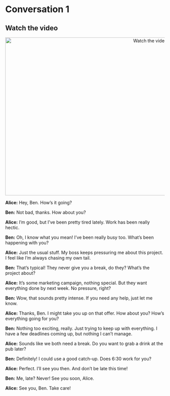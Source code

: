 # Conversation 1

## Watch the video 
 <p align="center">
  <a href="https://www.youtube.com/watch?v=MUKed-cUpbA" target="_blank">
    <img src="https://img.youtube.com/vi/MUKed-cUpbA/hqdefault.jpg" alt="Watch the video" width="900" height="500">
  </a>
</p>

**Alice:** Hey, Ben. How’s it going?

**Ben:** Not bad, thanks. How about you?

**Alice:** I’m good, but I’ve been pretty tired lately. Work has been really hectic.

**Ben:** Oh, I know what you mean! I’ve been really busy too. What’s been happening with you?

**Alice:** Just the usual stuff. My boss keeps pressuring me about this project. I feel like I’m always chasing my own tail.

**Ben:** That’s typical! They never give you a break, do they? What’s the project about?

**Alice:** It’s some marketing campaign, nothing special. But they want everything done by next week. No pressure, right?

**Ben:** Wow, that sounds pretty intense. If you need any help, just let me know.

**Alice:** Thanks, Ben. I might take you up on that offer. How about you? How’s everything going for you?

**Ben:** Nothing too exciting, really. Just trying to keep up with everything. I have a few deadlines coming up, but nothing I can’t manage.

**Alice:** Sounds like we both need a break. Do you want to grab a drink at the pub later?

**Ben:** Definitely! I could use a good catch-up. Does 6:30 work for you?

**Alice:** Perfect. I’ll see you then. And don’t be late this time!

**Ben:** Me, late? Never! See you soon, Alice.

**Alice:** See you, Ben. Take care!

